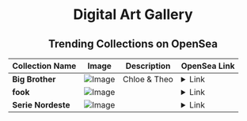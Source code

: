 <div align="center">

# Digital Art Gallery

## Trending Collections on OpenSea

| Collection Name                       | Image                                                                                     | Description                       | OpenSea Link                                                                                          |
|---------------------------------------|-------------------------------------------------------------------------------------------|-----------------------------------|--------------------------------------------------------------------------------------------------------|
| **Big Brother** | ![Image](https://i.seadn.io/s/raw/files/4acb8dca06a5cd974eaf6e4dd03fbb7e.jpg?w=500&auto=format?w=200&auto=format) | Chloe & Theo | <details><summary>Link</summary>[Big Brother](https://opensea.io/collection/big-brother-12)</details> |
| **fook** | ![Image](https://i.seadn.io/s/raw/files/41d2b0899844267aae2ead87c4494b7e.jpg?w=500&auto=format?w=200&auto=format) |  | <details><summary>Link</summary>[fook](https://opensea.io/collection/fook-3)</details> |
| **Serie Nordeste** | ![Image](https://i.seadn.io/s/raw/files/55ce47a60cd27eea97753fdbb13a5399.jpg?w=500&auto=format?w=200&auto=format) |  | <details><summary>Link</summary>[Serie Nordeste](https://opensea.io/collection/serie-nordeste)</details> |

</div>